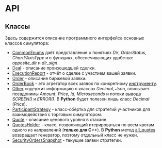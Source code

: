 # API

## Классы

Здесь содержится описание программного интерфейса основных классов симулятора:

- [CommonEnums](CommonEnums.md) даёт представление о понятиях *Dir*, *OrderStatus*, *ChartYAxisType* и о функциях, обеспечивающих удобство: *opposite_dir* и *dir_sign*.
- [Deal](Deal.md) - описание произошедшей сделки.
- [ExecutionReport](ExecutionReport.md) - отчёт о сделке с участием вашей заявки.
- [Order](Order.md) - описание биржевой заявки.
- [OrderBook](OrderBook.md) - это агрегатор всех заявок по конкретному [инструменту](/terms.md#instrument).
- [Other](Other.md) содержит информацию о классах *Decimal*, *Json*, описывает псевдонимы *Amount*, *Price*, *Id*, *Microseconds* и потоки вывода *SCREEN()* и *ERROR()*.
  В **Python** будет полезен лишь класс *Decimal* (*Price*).
- [ParticipantStrategy](ParticipantStrategy.md) - класс-обёртка для стратегий участников для взаимодействия с торговым симулятором.
- [Quote](Quote.md) - описание ценового уровня в стакане.
- [QuotesHolder](QuotesHolder.md) - класс, позволяющий итерироваться по всем квотам одного из направлений (**только для C++**). В **Python** метод [all_quotes](OrderBook.md#all_quotes) возвращает генератор, поэтому отдельный класс не нужен.
- [SecurityOrdersSnapshot](SecurityOrdersSnapshot.md) - текущие заявки стратегии.
